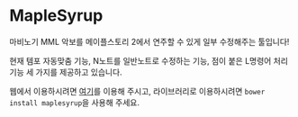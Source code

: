 MapleSyrup
=========

마비노기 MML 악보를 메이플스토리 2에서 연주할 수 있게 일부 수정해주는 툴입니다!

현재 템포 자동맞춤 기능, N노트를 일반노트로 수정하는 기능, 점이 붙은 L명령어 처리 기능 세 가지를 제공하고 있습니다.

웹에서 이용하시려면 [여기](https://saschanaz.github.io/MapleSyrup)를 이용해 주시고, 라이브러리로 이용하시려면 `bower install maplesyrup`을 사용해 주세요. 
